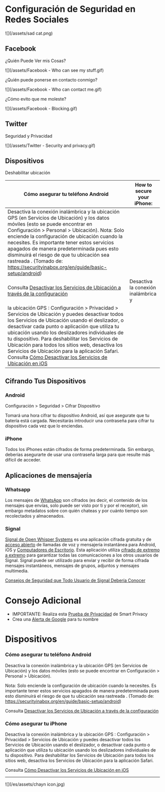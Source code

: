 # Configuración de Seguridad en Redes Sociales

![](/assets/sad cat.png)

## Facebook

¿Quién Puede Ver mis Cosas?

![](/assets/Facebook - Who can see my stuff.gif)



¿Quién puede ponerse en contacto conmigo?

![](/assets/Facebook - Who can contact me.gif)



¿Cómo evito que me moleste?

![](/assets/Facebook - Blocking.gif)




## Twitter

Seguridad y Privacidad

![](/assets/Twitter - Security  and privacy.gif)



## Dispositivos

Deshabilitar ubicación

| Cómo asegurar tu teléfono Android | How to secure your iPhone: |
| --- | --- |
| Desactiva la conexión  inalámbrica y la ubicación GPS  (en Servicios de Ubicación) y los datos móviles (esto se puede encontrar  en Configuración > Personal > Ubicación). Nota: Solo enciende la configuración de ubicación cuando la necesites. Es importante tener estos servicios apagados de manera predeterminada pues esto disminuirá el riesgo de que tu ubicación sea rastreada . (Tomado de: https://securityinabox.org/en/guide/basic-setup/android)
Consulta [Desactivar los Servicios de Ubicación a través de la configuración](http://www.wikihow.com/Turn-Off-Location-Services-on-an-Android) | Desactiva  la  conexión inalámbrica y
la ubicación GPS : Configuración  > Privacidad > Servicios de Ubicación y puedes desactivar todos los Servicios de Ubicación  usando el deslizador, o desactivar cada punto o  aplicación que utiliza tu ubicación usando los deslizadores individuales de tu dispositivo. Para deshabilitar los Servicios de Ubicación para todos los sitios web,  desactiva los Servicios de Ubicación para la aplicación Safari. Consulta  [Cómo Desactivar los Servicios de Ubicación en iOS](http://www.tomsguide.com/us/turn-off-location-services-iphone,news-21276.html)|


## Cifrando Tus Dispositivos

### Android

Configuración > Seguridad > Cifrar Dispositivo

Tomará una hora cifrar tu dispositivo Android, así que asegurate que tu batería está cargada.
Necesitarás introducir una contraseña para cifrar tu dispositivo cada vez que lo enciendas. 

### iPhone

Todos los iPhones están cifrados de forma predeterminada. Sin embargo, deberías asegurarte de usar una contraseña larga  para que resulte más difícil de acceder. 


## Aplicaciones de mensajería 

### Whatsapp

Los mensajes de [WhatsApp](https://www.whatsapp.com) son cifrados (es decir, el contenido de los mensajes que envías, solo puede ser visto por ti y por el receptor), sin embargo metadatos sobre con quién chateas y por cuánto tiempo son recolectados y almacenados. 


### Signal

[Signal de Open Whisper Systems](https://theintercept.com/2016/07/02/security-tips-every-signal-user-should-know/) es una aplicación cifrada  gratuita y de [acceso abierto](https://en.wikipedia.org/wiki/Free_and_open-source_software) de llamadas de voz y  mensajería  instantánea para Android,  iOS y [Computadores de Escritorio](https://en.wikipedia.org/wiki/Free_and_open-source_software). Esta aplicación utiliza [cifrado de extremo a extremo](https://en.wikipedia.org/wiki/End-to-end_encryption) para garantizar todas las comunicaciones a los otros usuarios de Signal. Signal puede ser utilizado para enviar y recibir de forma cifrada mensajes instantáneos, mensajes de grupos, adjuntos y mensajes multimedia.

[Consejos de Seguridad que Todo Usuario de Signal Debería Conocer
](https://theintercept.com/2016/07/02/security-tips-every-signal-user-should-know/)



# Consejo Adicional

* IMPORTANTE: Realiza esta [Prueba de Privacidad](http://smartprivacy.tumblr.com/privacynow) de Smart Privacy
* Crea una [Alerta de Google](https://www.google.com/alerts) para tu nombre


# Dispositivos

### Cómo asegurar tu teléfono Android
Desactiva la conexión  inalámbrica y la ubicación GPS  (en Servicios de Ubicación) y los datos móviles (esto se puede encontrar  en Configuración > Personal > Ubicación). 

Nota: Solo enciende la configuración de ubicación cuando la necesites. Es importante tener estos servicios apagados de manera predeterminada pues esto disminuirá el riesgo de que tu ubicación sea rastreada . (Tomado de: https://securityinabox.org/en/guide/basic-setup/android)

Consulta [Desactivar los Servicios de Ubicación a través de la configuración](http://www.wikihow.com/Turn-Off-Location-Services-on-an-Android)

### Cómo asegurar tu iPhone
Desactiva  la  conexión inalámbrica y
la ubicación GPS :
Configuración  > Privacidad > Servicios de Ubicación y puedes desactivar todos los Servicios de Ubicación  usando el deslizador, o desactivar cada punto o  aplicación que utiliza tu ubicación usando los deslizadores individuales de tu dispositivo. Para deshabilitar los Servicios de Ubicación para todos los sitios web,  desactiva los Servicios de Ubicación para la aplicación Safari.

Consulta  [Cómo Desactivar los Servicios de Ubicación en iOS](http://www.tomsguide.com/us/turn-off-location-services-iphone,news-21276.html)

---

![](/es/assets/chayn icon.jpg)
